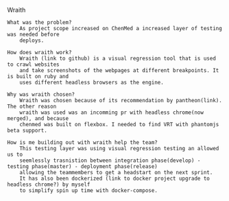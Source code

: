 Wraith
    
    What was the problem?
        As project scope increased on ChenMed a increased layer of testing was needed before
        deploys.

    How does wraith work?
        Wraith (link to github) is a visual regression tool that is used to crawl websites
        and take screenshots of the webpages at different breakpoints. It is built on ruby and 
        uses different headless browsers as the engine.

    Why was wraith chosen?
        Wraith was chosen because of its recommendation by pantheon(link). The other reason
        wraith was used was an incomming pr with headless chrome(now merged), and because 
        chenmed was built on flexbox. I needed to find VRT with phantomjs beta support.

    How is me building out with wraith help the team?
        This testing layer was using visual regression testing an allowed us to 
        seemlessly trasnistion between integration phase(develop) - testing phase(master) - deployment phase(release) 
        allowing the teammembers to get a headstart on the next sprint.
        It has also been dockerized (link to docker project upgrade to headless chrome?) by myself 
        to simplify spin up time with docker-compose.